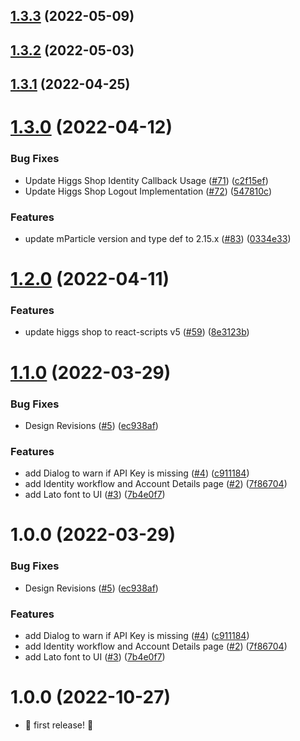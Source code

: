 ## [1.3.3](https://github.com/mParticle/mparticle-web-sample-apps/compare/v1.3.2...v1.3.3) (2022-05-09)

## [1.3.2](https://github.com/mParticle/mparticle-web-sample-apps/compare/v1.3.1...v1.3.2) (2022-05-03)

## [1.3.1](https://github.com/mParticle/mparticle-web-sample-apps/compare/v1.3.0...v1.3.1) (2022-04-25)

# [1.3.0](https://github.com/mParticle/mparticle-web-sample-apps/compare/v1.2.0...v1.3.0) (2022-04-12)


### Bug Fixes

* Update Higgs Shop Identity Callback Usage ([#71](https://github.com/mParticle/mparticle-web-sample-apps/issues/71)) ([c2f15ef](https://github.com/mParticle/mparticle-web-sample-apps/commit/c2f15ef2fa8ca89fbb94d077aa6dcac8ca17bd4e))
* Update Higgs Shop Logout Implementation ([#72](https://github.com/mParticle/mparticle-web-sample-apps/issues/72)) ([547810c](https://github.com/mParticle/mparticle-web-sample-apps/commit/547810ccc08efd0ee14154cca59b95f60f426e67))


### Features

* update mParticle version and type def to 2.15.x ([#83](https://github.com/mParticle/mparticle-web-sample-apps/issues/83)) ([0334e33](https://github.com/mParticle/mparticle-web-sample-apps/commit/0334e331c79b10c53e236dadcaa0fe4a92fbb76f))

# [1.2.0](https://github.com/mParticle/mparticle-web-sample-apps/compare/v1.1.0...v1.2.0) (2022-04-11)


### Features

* update higgs shop to react-scripts v5 ([#59](https://github.com/mParticle/mparticle-web-sample-apps/issues/59)) ([8e3123b](https://github.com/mParticle/mparticle-web-sample-apps/commit/8e3123bbee5e67e65915e2f655b9c1f1fc0cc512))

# [1.1.0](https://github.com/mParticle/mparticle-web-sample-apps/compare/v1.0.0...v1.1.0) (2022-03-29)


### Bug Fixes

* Design Revisions ([#5](https://github.com/mParticle/mparticle-web-sample-apps/issues/5)) ([ec938af](https://github.com/mParticle/mparticle-web-sample-apps/commit/ec938af6513740416117c8ecbad05170dcb6dd32))


### Features

* add Dialog to warn if API Key is missing ([#4](https://github.com/mParticle/mparticle-web-sample-apps/issues/4)) ([c911184](https://github.com/mParticle/mparticle-web-sample-apps/commit/c911184a1970431d93828dffb8de5be34d5fbed2))
* add Identity workflow and Account Details page ([#2](https://github.com/mParticle/mparticle-web-sample-apps/issues/2)) ([7f86704](https://github.com/mParticle/mparticle-web-sample-apps/commit/7f867041cbab1f3e41832ded58f5c4702434b833))
* add Lato font to UI ([#3](https://github.com/mParticle/mparticle-web-sample-apps/issues/3)) ([7b4e0f7](https://github.com/mParticle/mparticle-web-sample-apps/commit/7b4e0f7f2aeac38082f9fa4e2064656b6ffa1bff))

# 1.0.0 (2022-03-29)


### Bug Fixes

* Design Revisions ([#5](https://github.com/mParticle/mparticle-web-sample-apps/issues/5)) ([ec938af](https://github.com/mParticle/mparticle-web-sample-apps/commit/ec938af6513740416117c8ecbad05170dcb6dd32))


### Features

* add Dialog to warn if API Key is missing ([#4](https://github.com/mParticle/mparticle-web-sample-apps/issues/4)) ([c911184](https://github.com/mParticle/mparticle-web-sample-apps/commit/c911184a1970431d93828dffb8de5be34d5fbed2))
* add Identity workflow and Account Details page ([#2](https://github.com/mParticle/mparticle-web-sample-apps/issues/2)) ([7f86704](https://github.com/mParticle/mparticle-web-sample-apps/commit/7f867041cbab1f3e41832ded58f5c4702434b833))
* add Lato font to UI ([#3](https://github.com/mParticle/mparticle-web-sample-apps/issues/3)) ([7b4e0f7](https://github.com/mParticle/mparticle-web-sample-apps/commit/7b4e0f7f2aeac38082f9fa4e2064656b6ffa1bff))

# 1.0.0 (2022-10-27)

-   :partying_face: first release! :checkered_flag:
